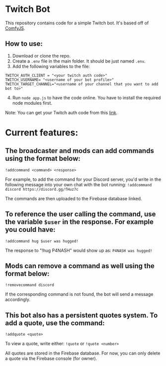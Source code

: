 # Twitch Bot

This repository contains code for a simple Twitch bot. It's based off of [ComfyJS](https://github.com/instafluff/ComfyJS).

## How to use:
1. Download or clone the repo.
2. Create a `.env` file in the main folder. It should be just named `.env`.
3. Add the following variables to the file:
```
TWITCH_AUTH_CLIENT = "<your twitch auth code>"
TWITCH_USERNAME= "<username of your bot profile>"
TWITCH_TARGET_CHANNEL="<username of your channel that you want to add bot to>"
```
4. Run `node app.js` to have the code online. You have to install the required node modules first.

Note: You can get your Twitch auth code from this [link](https://twitchapps.com/tmi/).

# Current features:
## The broadcaster and mods can add commands using the format below:
`!addcommand <command> <response>`

For example, to add the command for your Discord server, you'd write in the following message into your own chat with the bot running:
`!addcommand discord https://discord.gg/fHuz7c`

The commands are then uploaded to the Firebase database linked.

## To reference the user calling the command, use the variable `$user` in the response. For example you could have:
`!addcommand hug $user was hugged!`

The response to "!hug P4NASH" would show up as:
`P4NASH was hugged!`

## Mods can remove a command as well using the format below:
`!removecommand discord`

If the corresponding command is not found, the bot will send a message accordingly.

## This bot also has a persistent quotes system. To add a quote, use the command:
`!addquote <quote>`

To view a quote, write either:
`!quote` or `!quote <number>`

All quotes are stored in the Firebase database. For now, you can only delete a quote via the Firebase console (for owner).

